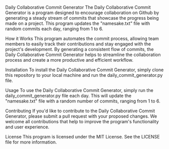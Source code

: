 Daily Collaborative Commit Generator
The Daily Collaborative Commit Generator is a program designed to encourage collaboration on Github by generating a steady stream of commits that showcase the progress being made on a project. This program updates the "namesake.txt" file with random commits each day, ranging from 1 to 6.

How it Works
This program automates the commit process, allowing team members to easily track their contributions and stay engaged with the project's development. By generating a consistent flow of commits, the Daily Collaborative Commit Generator helps to streamline the collaboration process and create a more productive and efficient workflow.

Installation
To install the Daily Collaborative Commit Generator, simply clone this repository to your local machine and run the daily_commit_generator.py file.

Usage
To use the Daily Collaborative Commit Generator, simply run the daily_commit_generator.py file each day. This will update the "namesake.txt" file with a random number of commits, ranging from 1 to 6.

Contributing
If you'd like to contribute to the Daily Collaborative Commit Generator, please submit a pull request with your proposed changes. We welcome all contributions that help to improve the program's functionality and user experience.

License
This program is licensed under the MIT License. See the LICENSE file for more information.
